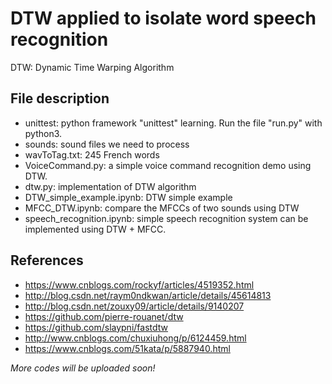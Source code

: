 # DTW applied to isolate word speech recognition
DTW: Dynamic Time Warping Algorithm

## File description
* unittest: python framework "unittest" learning. Run the file "run.py" with python3.
* sounds: sound files we need to process
* wavToTag.txt: 245 French words
* VoiceCommand.py: a simple voice command recognition demo using DTW. 
* dtw.py: implementation of DTW algorithm
* DTW_simple_example.ipynb: DTW simple example
* MFCC_DTW.ipynb: compare the MFCCs of two sounds using DTW
* speech_recognition.ipynb: simple speech recognition system can be implemented using DTW + MFCC. 


## References
* https://www.cnblogs.com/rockyf/articles/4519352.html
* http://blog.csdn.net/raym0ndkwan/article/details/45614813
* http://blog.csdn.net/zouxy09/article/details/9140207
* https://github.com/pierre-rouanet/dtw
* https://github.com/slaypni/fastdtw
* http://www.cnblogs.com/chuxiuhong/p/6124459.html
* https://www.cnblogs.com/51kata/p/5887940.html


*More codes will be uploaded soon!*
